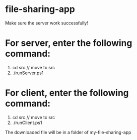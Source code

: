 # file-sharing-app

Make sure the server work successfully!

# For server, enter the following command:
1. cd src // move to src
2. ./runServer.ps1

# For client, enter the following command:
1. cd src // move to src
2. ./runClient.ps1

The downloaded file will be in a folder of my-file-sharing-app
